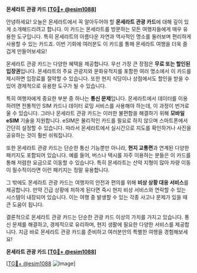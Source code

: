 **몬세라트 관광 카드 [[TG💪+ @esim1088](https://t.me/s/esim1088)]**

안녕하세요! 오늘은 몬세라트에서 꼭 알아두어야 할 **몬세라트 관광 카드**에 대해 깊이 있게 소개해드리려고 합니다. 이 카드는 몬세라트를 방문하는 모든 여행자들에게 매우 유용한 도구입니다. 특히 몬세라트의 아름다운 자연과 역사적인 명소를 둘러보며 편리하게 사용할 수 있는 카드죠. 이번 기회에 여러분도 이 카드를 통해 몬세라트 여행을 더욱 즐겁게 만들어보세요!

몬세라트 관광 카드는 다양한 혜택을 제공합니다. 우선 가장 큰 장점은 **무료 또는 할인된 입장권**입니다. 몬세라트의 주요 관광지와 문화유적지를 포함한 여러 명소에서 이 카드를 제시하면 입장료를 절약할 수 있습니다. 또한 현지 식당이나 상점에서도 할인을 받을 수 있어 경제적으로 유용한 도구가 될 수 있습니다.

특히 여행자에게 중요한 부분 중 하나는 **통신 문제**입니다. 몬세라트에서 데이터를 이용하려면 전통적인 SIM 카드나 데이터 로밍 서비스를 사용해야 하는데, 이 과정이 번거로울 수 있습니다. 그러나 몬세라트 관광 카드는 이러한 불편함을 해결하기 위해 **모바일 eSIM** 기술을 지원합니다. eSIM은 물리적인 카드를 필요로 하지 않으며 스마트폰에서 간단히 설정할 수 있습니다. 따라서 몬세라트에서 실시간으로 지도를 확인하거나 사진을 공유하는 것이 훨씬 쉬워집니다.

또한 몬세라트 관광 카드는 단순한 통신 기능뿐만 아니라, **현지 교통편**과 연계된 다양한 패키지도 포함되어 있습니다. 예를 들어, 버스나 택시를 자주 이용하는 분들은 이 카드를 통해 저렴한 요금으로 이동할 수 있습니다. 특히 몬세라트는 산악 지형이 많아 차량 이동이 필수적이라면 이런 패키지는 정말 유용합니다.

그 밖에도 몬세라트 관광 카드는 여행자의 안전과 편의를 위해 **비상 상황 대응 서비스**를 제공합니다. 만약 긴급 상황에 처하게 된다면 즉시 현지 비상 서비스와 연락할 수 있는 시스템이 내장되어 있습니다. 이는 여행 중 발생할 수 있는 각종 사고나 문제가 있을 때 큰 도움이 됩니다.

결론적으로 몬세라트 관광 카드는 단순한 관광 카드 이상의 가치를 가지고 있습니다. 통신 문제를 해결하고, 경제적으로 유리하며, 현지 생활에 필요한 다양한 서비스를 제공합니다. 지금 바로 몬세라트 관광 카드를 준비하고 여러분만의 특별한 여행을 경험해보세요!

**몬세라트 관광 카드 [[TG💪+ @esim1088](https://t.me/s/esim1088)]** 

[[TG💪+ @esim1088](https://t.me/s/esim1088) ![Image](https://i.postimg.cc/Y0z9fWf4/image.png)]